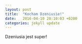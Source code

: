 ```yaml
---
layout: post
title:  "Kocham Dzeniusie!"
date:   2016-04-10 20:10:03 +0200
categories: jekyll update
---
```

Dzeniusia jest super!


[jekyll-docs]: http://jekyllrb.com/docs/home
[jekyll-gh]:   https://github.com/jekyll/jekyll
[jekyll-talk]: https://talk.jekyllrb.com/
